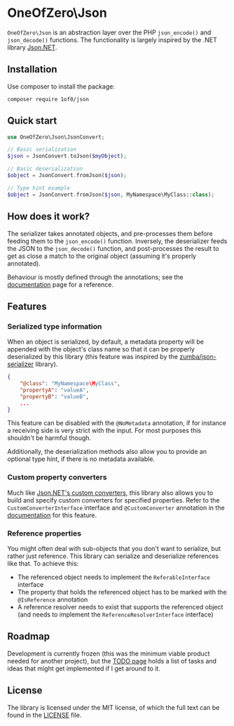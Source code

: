 # OneOfZero\Json

`OneOfZero\Json` is an abstraction layer over the PHP `json_encode()` and `json_decode()` functions. The functionality
is largely inspired by the .NET library [Json.NET](http://www.newtonsoft.com/json).

## Installation

Use composer to install the package: 

```shell
composer require 1of0/json
```

## Quick start

```php
use OneOfZero\Json\JsonConvert;

// Basic serialization
$json = JsonConvert.toJson($myObject);

// Basic deserialization
$object = JsonConvert.fromJson($json);

// Type hint example
$object = JsonConvert.fromJson($json, MyNamespace\MyClass::class);
```

## How does it work?

The serializer takes annotated objects, and pre-processes them before feeding them to the `json_encode()` function. 
Inversely, the deserializer feeds the JSON to the `json_decode()` function, and post-processes the result to get as 
close a match to the original object (assuming it's properly annotated).

Behaviour is mostly defined through the annotations; see the [documentation](documentation.md) page for a reference. 

## Features

### Serialized type information

When an object is serialized, by default, a metadata property will be appended with the object's class name so that it 
can be properly deserialized by this library (this feature was inspired by the 
[zumba/json-serializer](https://github.com/zumba/json-serializer) library).

```json
{
	"@class": "MyNamespace\MyClass",
	"propertyA": "valueA",
	"propertyB": "valueB",
	...
}
```

This feature can be disabled with the `@NoMetadata` annotation, if for instance a receiving side is very strict with the
input. For most purposes this shouldn't be harmful though.

Additionally, the deserialization methods also allow you to provide an optional type hint, if there is no metadata
available.

### Custom property converters

Much like [Json.NET's custom converters](http://www.newtonsoft.com/json/help/html/CustomJsonConverter.htm), this library
also allows you to build and specify custom converters for specified properties. Refer to the `CustomConverterInterface`
interface and `@CustomConverter` annotation in the [documentation](documentation.md) for this feature.

### Reference properties

You might often deal with sub-objects that you don't want to serialize, but rather just reference. This library can
serialize and deserialize references like that. To achieve this:

- The referenced object needs to implement the `ReferableInterface` interface
- The property that holds the referenced object has to be marked with the `@IsReference` annotation
- A reference resolver needs to exist that supports the referenced object (and needs to implement the 
  `ReferenceResolverInterface` interface)

## Roadmap

Development is currently frozen (this was the minimum viable product needed for another project), but the 
[TODO page](todo.md) holds a list of tasks and ideas that might get implemented if I get around to it.

## License

The library is licensed under the MIT license, of which the full text can be found in the [LICENSE](LICENSE) file.